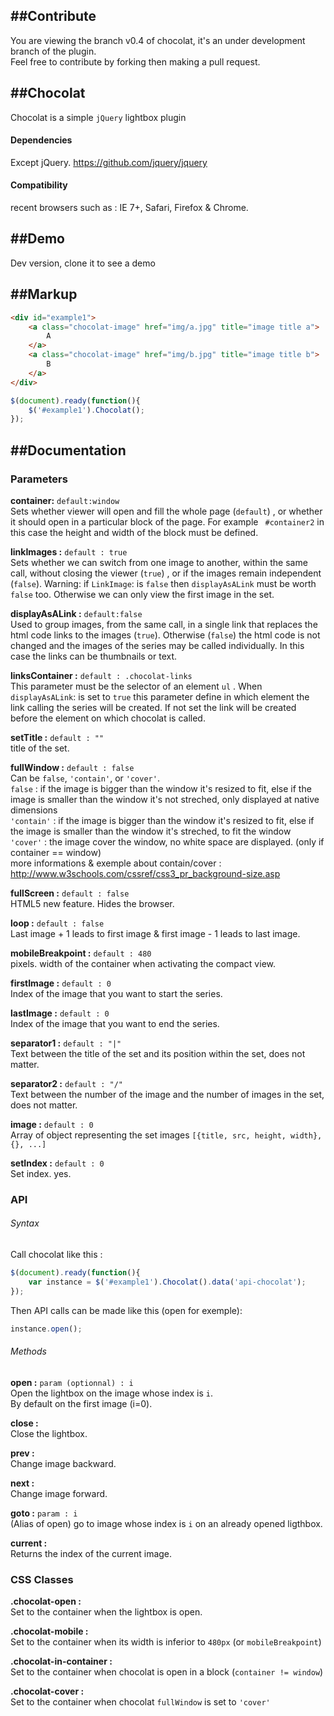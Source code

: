 ﻿##Contribute
-----------  
You are viewing the branch v0.4 of chocolat, it's an under development branch of the plugin.  
Feel free to contribute by forking then making a pull request.  

##Chocolat
-----------
Chocolat is a simple `jQuery` lightbox plugin

#### Dependencies

Except jQuery. https://github.com/jquery/jquery

#### Compatibility
recent browsers such as :
IE 7+, Safari, Firefox & Chrome.

##Demo
-----------
Dev version, clone it to see a demo  

##Markup
-----------
```html
<div id="example1">
	<a class="chocolat-image" href="img/a.jpg" title="image title a">
        A
	</a>
	<a class="chocolat-image" href="img/b.jpg" title="image title b">
        B
	</a>
</div>
```

```js
$(document).ready(function(){
	$('#example1').Chocolat();
});
```

##Documentation
-----------

### Parameters
**container:** `default:window`  
Sets whether viewer will open and fill the whole page (`default`)  , or whether it should open in a particular block of the page. For example ` #container2`  in this case the height and width of the block must be defined.  

**linkImages :**   `default : true `  
Sets whether we can switch from one image to another, within the same call, without closing the viewer (`true`) , or if the images remain independent (`false`).
Warning: if `LinkImage`: is `false` then `displayAsALink` must be worth `false` too. Otherwise we can only view the first image in the set.   
  
**displayAsALink :** `default:false`  
Used to group images, from the same call, in a single link that replaces the html code links to the images (`true`). Otherwise (`false`) the html code is not changed and the images of the series may be called individually. In this case the links can be thumbnails or text.  
  
**linksContainer :**  `default : .chocolat-links`  
This parameter must be the selector of an element `ul` . When `displayAsALink`: is set to `true` this parameter define in which element the link calling the series will be created. If not set the link will be created before the element on which chocolat is called.  
  
**setTitle :**  `default : ""`  
title of the set.  
  
**fullWindow :**  `default : false`  
Can be `false`, `'contain'`, or `'cover'`.  
`false` : if the image is bigger than the window it's resized to fit, else if the image is smaller than the window it's not streched, only displayed at native dimensions  
`'contain'` :  if the image is bigger than the window it's resized to fit, else if the image is smaller than the window it's streched, to fit the window  
`'cover'` :  the image cover the window, no white space are displayed. (only if container == window)  
more informations & exemple about contain/cover : http://www.w3schools.com/cssref/css3_pr_background-size.asp   
  
**fullScreen :**  `default : false`  
HTML5 new feature. Hides the browser. 
  
**loop :**  `default : false`  
Last image + 1 leads to first image & first image - 1 leads to last image.  
  
**mobileBreakpoint :**  `default : 480`  
pixels. width of the container when activating the compact view.   
  
**firstImage  :**  `default : 0`  
Index of the image that you want to start the series.  
  
**lastImage  :**  `default : 0`  
Index of the image that you want to end the series.  
  
**separator1 :**  `default : "|"`  
Text between the title of the set and its position within the set, does not matter.
  
**separator2 :**  `default : "/"`  
Text between the number of the image and the number of images in the set, does not matter. 
  
**image  :**  `default : 0`  
Array of object representing the set images `[{title, src, height, width}, {}, ...]`  
   
**setIndex  :**  `default : 0`   
Set index. yes.
   
### API

###### Syntax
Call chocolat like this :  
```js
$(document).ready(function(){
	var instance = $('#example1').Chocolat().data('api-chocolat');
});
```

Then API calls can be made like this (open for exemple):  
```js
instance.open();
```
  
###### Methods
**open  :**  `param (optionnal) : i`   
Open the lightbox on the image whose index is `i`.  
By default on the first image (i=0).  

**close  :**    
Close the lightbox.  

**prev  :**    
Change image backward.  
  
**next  :**    
Change image forward.  
  
**goto  :**  `param : i`   
(Alias of open)  go to image whose index is `i` on an already opened ligthbox.  

**current  :**  
Returns the index of the current image.  
 
### CSS Classes

**.chocolat-open  :**  
Set to the container when the lightbox is open.  

**.chocolat-mobile  :**  
Set to the container when its width is inferior to `480px` (or `mobileBreakpoint`)  

**.chocolat-in-container  :**  
Set to the container when chocolat is open in a block (`container != window`)  
  
**.chocolat-cover  :**  
Set to the container when chocolat `fullWindow` is set to `'cover'`


 
 
 
